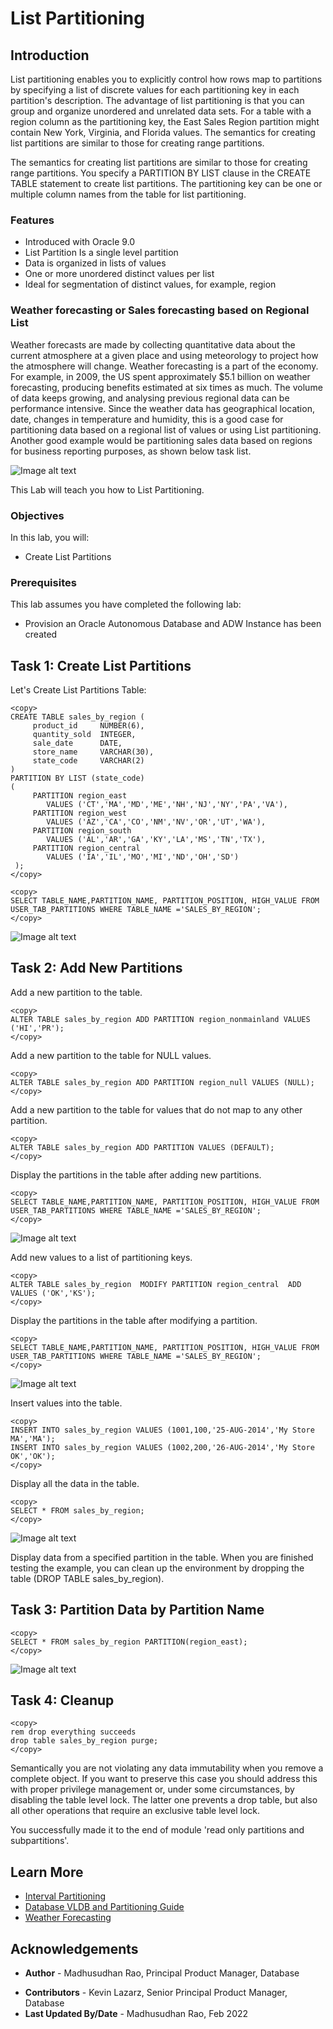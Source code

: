# List Partitioning 

## Introduction

List partitioning enables you to explicitly control how rows map to partitions by specifying a list of discrete values for each partitioning key in each partition's description. The advantage of list partitioning is that you can group and organize unordered and unrelated data sets. For a table with a region column as the partitioning key, the East Sales Region partition might contain New York, Virginia, and Florida values. The semantics for creating list partitions are similar to those for creating range partitions. 

The semantics for creating list partitions are similar to those for creating range partitions. You specify a PARTITION BY LIST clause in the CREATE TABLE statement to create list partitions. The partitioning key can be one or multiple column names from the table for list partitioning.

### Features

*	Introduced with Oracle 9.0
*	List Partition Is a single level partition  
*	Data is organized in lists of values
*	One or more unordered distinct values per list
*	Ideal for segmentation of distinct values, for example, region

### Weather forecasting or Sales forecasting based on Regional List

Weather forecasts are made by collecting quantitative data about the current atmosphere at a given place and using meteorology to project how the atmosphere will change. Weather forecasting is a part of the economy. For example, in 2009, the US spent approximately $5.1 billion on weather forecasting, producing benefits estimated at six times as much.
The volume of data keeps growing, and analysing previous regional data can be performance intensive. Since the weather data has geographical location, date, changes in temperature and humidity, this is a good case for partitioning data based on a regional list of values or using List partitioning. Another good example would be partitioning sales data based on regions for business reporting purposes, as shown below task list.


![Image alt text](images/lab3_01.png "List Partition")

This Lab will teach you how to List Partitioning. 
  
### Objectives
 
In this lab, you will:
* Create List Partitions

### Prerequisites
This lab assumes you have completed the following lab:

- Provision an Oracle Autonomous Database and ADW Instance has been created

## Task 1: Create List Partitions

Let's Create List Partitions Table:
 
```
<copy>
CREATE TABLE sales_by_region ( 
     product_id     NUMBER(6), 
     quantity_sold  INTEGER, 
     sale_date      DATE, 
     store_name     VARCHAR(30), 
     state_code     VARCHAR(2) 
) 
PARTITION BY LIST (state_code) 
( 
     PARTITION region_east 
        VALUES ('CT','MA','MD','ME','NH','NJ','NY','PA','VA'), 
     PARTITION region_west 
        VALUES ('AZ','CA','CO','NM','NV','OR','UT','WA'), 
     PARTITION region_south 
        VALUES ('AL','AR','GA','KY','LA','MS','TN','TX'), 
     PARTITION region_central 
        VALUES ('IA','IL','MO','MI','ND','OH','SD') 
 );
</copy>
```

```
<copy>
SELECT TABLE_NAME,PARTITION_NAME, PARTITION_POSITION, HIGH_VALUE FROM USER_TAB_PARTITIONS WHERE TABLE_NAME ='SALES_BY_REGION';
</copy>
```

![Image alt text](images/lab3_02.png "List Partition")

## Task 2: Add New Partitions

Add a new partition to the table.

```
<copy>
ALTER TABLE sales_by_region ADD PARTITION region_nonmainland VALUES ('HI','PR');
</copy>
```

Add a new partition to the table for NULL values.

```
<copy>
ALTER TABLE sales_by_region ADD PARTITION region_null VALUES (NULL);
</copy>
```

Add a new partition to the table for values that do not map to any other partition.

```
<copy>
ALTER TABLE sales_by_region ADD PARTITION VALUES (DEFAULT);
</copy>
```  

Display the partitions in the table after adding new partitions.

```
<copy>
SELECT TABLE_NAME,PARTITION_NAME, PARTITION_POSITION, HIGH_VALUE FROM USER_TAB_PARTITIONS WHERE TABLE_NAME ='SALES_BY_REGION';
</copy>
``` 

![Image alt text](images/lab3_03.png "List Partition")

Add new values to a list of partitioning keys.

```
<copy>
ALTER TABLE sales_by_region  MODIFY PARTITION region_central  ADD VALUES ('OK','KS');
</copy>
``` 
 
Display the partitions in the table after modifying a partition.

```
<copy>
SELECT TABLE_NAME,PARTITION_NAME, PARTITION_POSITION, HIGH_VALUE FROM USER_TAB_PARTITIONS WHERE TABLE_NAME ='SALES_BY_REGION';
</copy>
``` 

![Image alt text](images/lab3_04.png "List Partition")

Insert values into the table.

```
<copy>
INSERT INTO sales_by_region VALUES (1001,100,'25-AUG-2014','My Store MA','MA');
INSERT INTO sales_by_region VALUES (1002,200,'26-AUG-2014','My Store OK','OK');
</copy>
``` 

Display all the data in the table.

```
<copy>
SELECT * FROM sales_by_region;
</copy>
``` 

![Image alt text](images/lab3_05.png "List Partition")

Display data from a specified partition in the table. When you are finished testing the example, you can clean up the environment by dropping the table (DROP TABLE sales_by_region).

## Task 3: Partition Data by Partition Name


```
<copy>
SELECT * FROM sales_by_region PARTITION(region_east);
</copy>
``` 

![Image alt text](images/lab3_06.png "List Partition")

## Task 4: Cleanup

```
<copy>
rem drop everything succeeds
drop table sales_by_region purge;
</copy>
```

Semantically you are not violating any data immutability when you remove a complete object. If you want to preserve this case you should address this with proper privilege management or, under some circumstances, by disabling the table level lock. The latter one prevents a drop table, but also all other operations that require an exclusive table level lock.

You successfully made it to the end of module 'read only partitions and subpartitions'.    
 
## Learn More

* [Interval Partitioning](https://livesql.oracle.com/apex/livesql/file/content_EWT612PKY4EJZ4FEYTA52Q00.html)
* [Database VLDB and Partitioning Guide](https://docs.oracle.com/en/database/oracle/oracle-database/21/vldbg/partition-create-tables-indexes.html)
* [Weather Forecasting](https://en.wikipedia.org/wiki/Weather_forecasting)


## Acknowledgements

- **Author** - Madhusudhan Rao, Principal Product Manager, Database
* **Contributors** - Kevin Lazarz, Senior Principal Product Manager, Database  
* **Last Updated By/Date** -  Madhusudhan Rao, Feb 2022 
